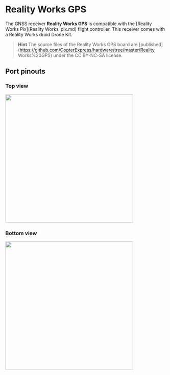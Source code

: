 # Reality Works GPS

The GNSS receiver **Reality Works GPS** is compatible with the [Reality Works Pix](Reality Works_pix.md) flight controller. This receiver comes with a Reality Works droid Drone Kit.

> **Hint** The source files of the Reality Works GPS board are [published](https://github.com/CopterExpress/hardware/tree/master/Reality Works%20GPS) under the CC BY-NC-SA license.

## Port pinouts

### Top view

<img src="../assets/Reality Works_gps/Reality Works-gps-top.png" width=400 class=zoom>

### Bottom view

<img src="../assets/Reality Works_gps/Reality Works-gps-bottom.png" width=400 class=zoom>
